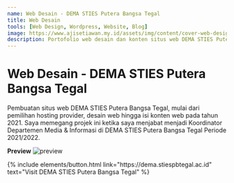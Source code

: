 ```yaml
---
name: Web Desain - DEMA STIES Putera Bangsa Tegal
title: Web Desain
tools: [Web Design, Wordpress, Website, Blog]
image: https://www.ajisetiawan.my.id/assets/img/content/cover-web-design.jpg
description: Portofolio web desain dan konten situs web DEMA STIES Putera Bangsa Tegal.
---
```


# Web Desain - DEMA STIES Putera Bangsa Tegal

Pembuatan situs web DEMA STIES Putera Bangsa Tegal, mulai dari pemilihan hosting provider, desain web hingga isi konten web pada tahun 2021. Saya memegang projek ini ketika saya menjabat menjadi Koordinator Departemen Media & Informasi di DEMA STIES Putera Bangsa Tegal Periode 2021/2022.

**Preview**
![preview](https://www.ajisetiawan.my.id/assets/img/content/web-desain1.png)


<p class="text-center">
{% include elements/button.html link="https://dema.stiespbtegal.ac.id" text="Visit DEMA STIES Putera Bangsa Tegal" %}
</p>
